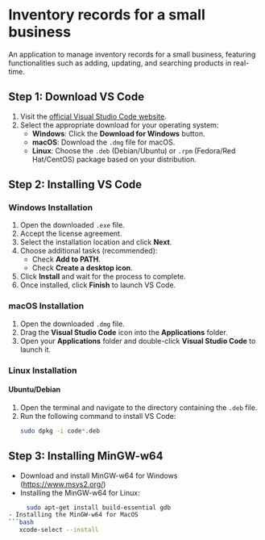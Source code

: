 # Inventory records for a small business
An application to manage inventory records for a small business, featuring functionalities such as adding, updating, and searching products in real-time.

## Step 1: Download VS Code

1. Visit the [official Visual Studio Code website](https://code.visualstudio.com/Download).
2. Select the appropriate download for your operating system:
   - **Windows**: Click the **Download for Windows** button.
   - **macOS**: Download the `.dmg` file for macOS.
   - **Linux**: Choose the `.deb` (Debian/Ubuntu) or `.rpm` (Fedora/Red Hat/CentOS) package based on your distribution.

## Step 2: Installing VS Code

### Windows Installation
1. Open the downloaded `.exe` file.
2. Accept the license agreement.
3. Select the installation location and click **Next**.
4. Choose additional tasks (recommended):
   - Check **Add to PATH**.
   - Check **Create a desktop icon**.
5. Click **Install** and wait for the process to complete.
6. Once installed, click **Finish** to launch VS Code.

### macOS Installation
1. Open the downloaded `.dmg` file.
2. Drag the **Visual Studio Code** icon into the **Applications** folder.
3. Open your **Applications** folder and double-click **Visual Studio Code** to launch it.

### Linux Installation

#### Ubuntu/Debian
1. Open the terminal and navigate to the directory containing the `.deb` file.
2. Run the following command to install VS Code:
   ```bash
   sudo dpkg -i code*.deb
   
## Step 3: Installing MinGW-w64
- Download and install MinGW-w64 for Windows (https://www.msys2.org/)
- Installing the MinGW-w64 for Linux: 
```bash
     sudo apt-get install build-essential gdb
- Installing the MinGW-w64 for MacOS 
```bash
   xcode-select --install

   
  

  









